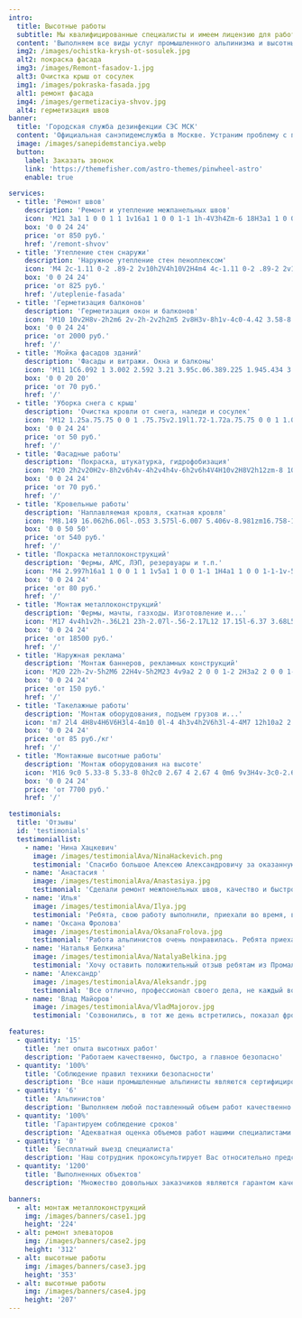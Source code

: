 ```yaml
---
intro:
  title: Высотные работы
  subtitle: Мы квалифицированные специалисты и имеем лицензию для работ на высоте.
  content: 'Выполняем все виды услуг промышленного альпинизма и высотных работ:'
  img2: /images/ochistka-krysh-ot-sosulek.jpg
  alt2: покраска фасада
  img3: /images/Remont-fasadov-1.jpg
  alt3: Очистка крыш от сосулек
  img1: /images/pokraska-fasada.jpg
  alt1: ремонт фасада
  img4: /images/germetizaciya-shvov.jpg
  alt4: герметизация швов
banner:
  title: 'Городская служба дезинфекции СЭС МСК'
  content: 'Официальная санэпидемслужба в Москве. Устраним проблему с первого раза и гарантированно избавим от вредителей'
  image: /images/sanepidemstanciya.webp
  button:
    label: Заказать звонок
    link: 'https://themefisher.com/astro-themes/pinwheel-astro'
    enable: true

services:
  - title: 'Ремонт швов'
    description: 'Ремонт и утепление межпанельных швов'
    icon: 'M21 3a1 1 0 0 1 1 1v16a1 1 0 0 1-1 1h-4V3h4Zm-6 18H3a1 1 0 0 1-1-1V4a1 1 0 0 1 1-1h12v18Z'
    box: '0 0 24 24'
    price: 'от 850 руб.'
    href: '/remont-shvov'
  - title: 'Утепление стен снаружи'
    description: 'Наружное утепление стен пеноплексом'
    icon: 'M4 2c-1.11 0-2 .89-2 2v10h2V4h10V2H4m4 4c-1.11 0-2 .89-2 2v10h2V8h10V6H8m4 4c-1.11 0-2 .89-2 2v8c0 1.11.89 2 2 2h8c1.11 0 2-.89 2-2v-8c0-1.11-.89-2-2-2h-8Z'
    box: '0 0 24 24'
    price: 'от 825 руб.'
    href: '/uteplenie-fasada'
  - title: 'Герметизация балконов'
    description: 'Герметизация окон и балконов'
    icon: 'M10 10v2H8v-2h2m6 2v-2h-2v2h2m5 2v8H3v-8h1v-4c0-4.42 3.58-8 8-8s8 3.58 8 8v4h1M7 16H5v4h2v-4m4 0H9v4h2v-4m0-11.92C8.16 4.56 6 7.03 6 10v4h5V4.08M13 14h5v-4c0-2.97-2.16-5.44-5-5.92V14m2 2h-2v4h2v-4m4 0h-2v4h2v-4Z'
    box: '0 0 24 24'
    price: 'от 2000 руб.'
    href: '/'
  - title: 'Мойка фасадов зданий'
    description: 'Фасады и витражи. Окна и балконы'
    icon: 'M11 1C6.092 1 3.002 2.592 3.21 3.95c.06.389.225 1.945.434 3.273C1.239 8.157.442 9.672.549 10.907c.127 1.461 1.441 3.025 4.328 3.295c1.648.154 3.631-.75 4.916-2.295a1.4 1.4 0 1 1 1.238.691c-1.529 1.973-3.858 3.164-6.064 3.025c.051.324.07.947.096 1.113c.09.579 2.347 2.26 5.937 2.264c3.59-.004 5.847-1.685 5.938-2.263c.088-.577 1.641-11.409 1.852-12.787C18.998 2.592 15.907 1 11 1zm-9.057 9.785c-.055-.643.455-1.498 1.924-2.139l.643 4.074c-1.604-.313-2.498-1.149-2.567-1.935zM11 6.024C7.41 6.022 4.863 4.69 4.863 4.192C4.861 3.698 7.41 2.402 11 2.404c3.59-.002 6.139 1.294 6.137 1.788c0 .498-2.547 1.83-6.137 1.832z'
    box: '0 0 20 20'
    price: 'от 70 руб.'
    href: '/'
  - title: 'Уборка снега с крыш'
    description: 'Очистка кровли от снега, наледи и сосулек'
    icon: 'M12 1.25a.75.75 0 0 1 .75.75v2.19l1.72-1.72a.75.75 0 0 1 1.06 1.06l-2.78 2.78v4.391l3.802-2.195l1.018-3.798a.75.75 0 1 1 1.449.388l-.63 2.35l1.896-1.095a.75.75 0 0 1 .75 1.299L19.14 8.744l2.35.63a.75.75 0 0 1-.389 1.449l-3.798-1.018L13.5 12l3.802 2.195l3.798-1.018a.75.75 0 0 1 .388 1.45l-2.349.629l1.896 1.095a.75.75 0 1 1-.75 1.299l-1.896-1.095l.63 2.349a.75.75 0 0 1-1.449.388l-1.018-3.798L12.75 13.3v4.39l2.78 2.78a.75.75 0 1 1-1.06 1.061l-1.72-1.72V22a.75.75 0 0 1-1.5 0v-2.19l-1.72 1.72a.75.75 0 0 1-1.06-1.06l2.78-2.78v-4.391l-3.802 2.195l-1.018 3.798a.75.75 0 1 1-1.449-.388l.63-2.35l-1.896 1.096a.75.75 0 1 1-.75-1.3l1.896-1.094l-2.35-.63a.75.75 0 1 1 .389-1.448l3.798 1.017L10.5 12L6.698 9.805L2.9 10.823a.75.75 0 1 1-.388-1.45l2.349-.629L2.965 7.65a.75.75 0 0 1 .75-1.3L5.61 7.446l-.63-2.349a.75.75 0 0 1 1.45-.388l1.017 3.798L11.25 10.7V6.31L8.47 3.53a.75.75 0 0 1 1.06-1.06l1.72 1.72V2a.75.75 0 0 1 .75-.75Z'
    box: '0 0 24 24'
    price: 'от 50 руб.'
    href: '/'
  - title: 'Фасадные работы'
    description: 'Покраска, штукатурка, гидрофобизация'
    icon: 'M20 2h2v20H2v-8h2v6h4v-4h2v4h4v-6h2v6h4V4H10v2H8V2h12zm-8 10h2v2h-2v-2zm-2-2h2v2h-2v-2zm-2 0V8h2v2H8zm-2 2v-2h2v2H6zm0 0H4v2h2v-2zm10-6h2v2h-2V6zm-2 0h-2v2h2V6zm2 4h2v2h-2v-2z'
    box: '0 0 24 24'
    price: 'от 70 руб.'
    href: '/'
  - title: 'Кровельные работы'
    description: 'Наплавляемая кровля, скатная кровля'
    icon: 'M8.149 16.062h6.06l-.053 3.575l-6.007 5.406v-8.981zm16.758-1.979L1 35.169L3.52 38l21.485-18.954L46.486 38L49 35.169L25.097 14.083L25 14l-.093.083z'
    box: '0 0 50 50'
    price: 'от 540 руб.'
    href: '/'
  - title: 'Покраска металлоконструкций'
    description: 'Фермы, АМС, ЛЭП, резервуары и т.п.'
    icon: 'M4 2.997h16a1 1 0 0 1 1 1v5a1 1 0 0 1-1 1H4a1 1 0 0 1-1-1v-5a1 1 0 0 1 1-1Zm2 9h6a1 1 0 0 1 1 1v3h1v6h-4v-6h1v-2H5a1 1 0 0 1-1-1v-2h2v1Zm11.732 1.732L19.5 11.96l1.768 1.768a2.5 2.5 0 1 1-3.536 0Z'
    box: '0 0 24 24'
    price: 'от 80 руб.'
    href: '/'
  - title: 'Монтаж металлоконструкций'
    description: 'Фермы, мачты, газходы. Изготовление и...'
    icon: 'M17 4v4h1v2h-.36L21 23h-2.07l-.56-2.17L12 17.15l-6.37 3.68L5.07 23H3l3.36-13H6V8h1V4H6V3l6-2l6 2v1h-1M7.28 14.43l-.95 3.69L10 16l-2.72-1.57M15.57 10H8.43l-.63 2.42l4.2 2.43l4.2-2.43l-.63-2.42m2.1 8.12l-.95-3.69L14 16l3.67 2.12'
    box: '0 0 24 24'
    price: 'от 18500 руб.'
    href: '/'
  - title: 'Наружная реклама'
    description: 'Монтаж баннеров, рекламных конструкций'
    icon: 'M20 22h-2v-5h2M6 22H4v-5h2M23 4v9a2 2 0 0 1-2 2H3a2 2 0 0 1-2-2V4a2 2 0 0 1 2-2h18a2 2 0 0 1 2 2m-2 0H3v9h18m-1-7h-5v2h5m-2 1h-3v2h3m-4 0H4l2.73-3.64l2 2.73l.73-.54L8.2 7.82l1.71-2.27Z'
    box: '0 0 24 24'
    price: 'от 150 руб.'
    href: '/'
  - title: 'Такелажные работы'
    description: 'Монтаж оборудования, подъем грузов и...'
    icon: 'm7 2l4 4H8v4H6V6H3l4-4m10 0l-4 4h3v4h2V6h3l-4-4M7 12h10a2 2 0 0 1 2 2v6c0 1.11-.89 2-2 2H7a2 2 0 0 1-2-2v-6c0-1.1.9-2 2-2m0 2v6h10v-6H7Z'
    box: '0 0 24 24'
    price: 'от 85 руб./кг'
    href: '/'
  - title: 'Монтажные высотные работы'
    description: 'Монтаж оборудования на высоте'
    icon: 'M16 9c0 5.33-8 5.33-8 0h2c0 2.67 4 2.67 4 0m6 9v3H4v-3c0-2.67 5.33-4 8-4s8 1.33 8 4m-1.9 0c0-.64-3.13-2.1-6.1-2.1c-2.97 0-6.1 1.46-6.1 2.1v1.1h12.2M12.5 2c.28 0 .5.22.5.5v3h1V3a3.89 3.89 0 0 1 2.25 3.75s.7.14.75 1.25H7c0-1.11.75-1.25.75-1.25A3.89 3.89 0 0 1 10 3v2.5h1v-3c0-.28.22-.5.5-.5'
    box: '0 0 24 24'
    price: 'от 7700 руб.'
    href: '/'

testimonials:
  title: 'Отзывы'
  id: 'testimonials'
  testimoniallist:
    - name: 'Нина Хацкевич'
      image: /images/testimonialAva/NinaHackevich.png
      testimonial: 'Спасибо большое Алексею Александровичу за оказанную услугу: заделка швов в панельном доме. Всё было сделано четко по времени, как и договаривались. Сделано всё аккуратно. Меня всё устроило. Буду рекомендовать всем, особенно соседям своего подъезда, потому что всех нас объединяет эта проблема. Спасибо Вам большое, Алексей Александрович за Ваш труд.'
    - name: 'Анастасия '
      image: /images/testimonialAva/Anastasiya.jpg
      testimonial: 'Сделали ремонт межпонельных швов, качество и быстро, а ещё антенну установили. Советую!'
    - name: 'Илья'
      image: /images/testimonialAva/Ilya.jpg
      testimonial: 'Ребята, свою работу выполнили, приехали во время, все сделали на высшем уровне, спасибо им за утепление, самое главное не дорого )'
    - name: 'Оксана Фролова'
      image: /images/testimonialAva/OksanaFrolova.jpg
      testimonial: 'Работа альпинистов очень понравилась. Ребята приехали в назначенное время, работали четко и слаженно. Всё сделали качественно. Отзывчивые, честные ребята. Большое спасибо за Вашу работу.'
    - name: 'Наталья Белкина'
      image: /images/testimonialAva/NatalyaBelkina.jpg
      testimonial: 'Хочу оставить положительный отзыв ребятам из Промальпвысоты, за хорошую и качественную работу. Договорились сразу, на следующий же день работа была сделана, мы с мужем довольны и рекомендуем эту компанию.'
    - name: 'Александр'
      image: /images/testimonialAva/Aleksandr.jpg
      testimonial: 'Все отлично, профессионал своего дела, не каждый возьметься выполнить поставленую задачу. Рекомендую!'
    - name: 'Влад Майоров'
      image: /images/testimonialAva/VladMajorov.jpg
      testimonial: 'Созвонились, в тот же день встретились, показал фронт работы. Договорились о примерной дате. Сделали все быстро и качественно, рекомендую.'

features:
  - quantity: '15'
    title: 'лет опыта высотных работ'
    description: 'Работаем качественно, быстро, а главное безопасно'
  - quantity: '100%'
    title: 'Соблюдение правил техники безопасности'
    description: 'Все наши промышленные альпинисты являются сертифицированными специалистами'
  - quantity: '6'
    title: 'Альпинистов'
    description: 'Выполняем любой поставленный объем работ качественно и в срок'
  - quantity: '100%'
    title: 'Гарантируем соблюдение сроков'
    description: 'Адекватная оценка объемов работ нашими специалистами позволяет выполнять работы в срок'
  - quantity: '0'
    title: 'Бесплатный выезд специалиста'
    description: 'Наш сотрудник проконсультирует Вас относительно предстоящих работ, оценив их объем и стоимость'
  - quantity: '1200'
    title: 'Выполненных объектов'
    description: 'Множество довольных заказчиков являются гарантом качества выполненных нами работ'

banners:
  - alt: монтаж металлоконструкций
    img: /images/banners/case1.jpg
    height: '224'
  - alt: ремонт элеваторов
    img: /images/banners/case2.jpg
    height: '312'
  - alt: высотные работы
    img: /images/banners/case3.jpg
    height: '353'
  - alt: высотные работы
    img: /images/banners/case4.jpg
    height: '207'
---
```

